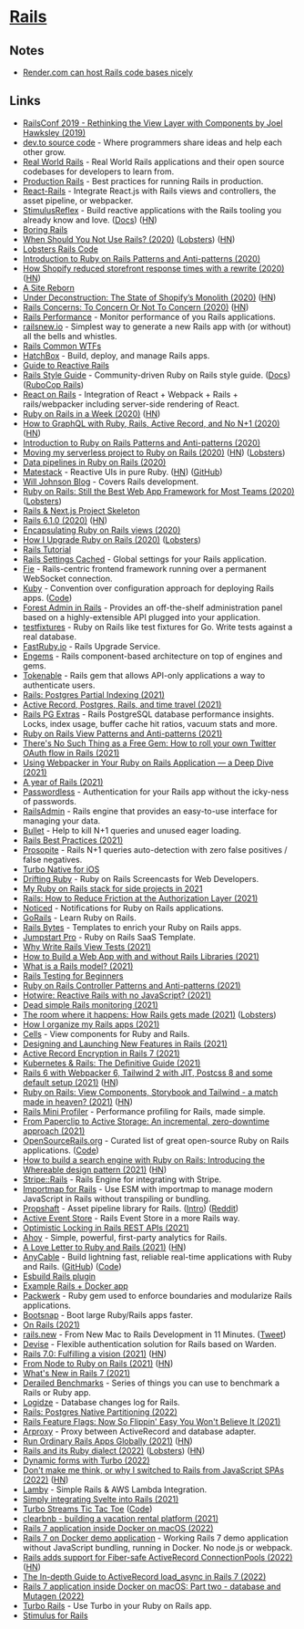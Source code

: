 # [Rails](https://github.com/rails/rails)

## Notes

- [Render.com can host Rails code bases nicely](https://twitter.com/signalnerve/status/1462171434147532801)

## Links

- [RailsConf 2019 - Rethinking the View Layer with Components by Joel Hawksley (2019)](https://www.youtube.com/watch?v=y5Z5a6QdA-M)
- [dev.to source code](https://github.com/thepracticaldev/dev.to) - Where programmers share ideas and help each other grow.
- [Real World Rails](https://github.com/eliotsykes/real-world-rails) - Real World Rails applications and their open source codebases for developers to learn from.
- [Production Rails](https://github.com/ankane/production_rails) - Best practices for running Rails in production.
- [React-Rails](https://github.com/reactjs/react-rails) - Integrate React.js with Rails views and controllers, the asset pipeline, or webpacker.
- [StimulusReflex](https://github.com/hopsoft/stimulus_reflex) - Build reactive applications with the Rails tooling you already know and love. ([Docs](https://docs.stimulusreflex.com/)) ([HN](https://news.ycombinator.com/item?id=25789703))
- [Boring Rails](https://boringrails.com/)
- [When Should You Not Use Rails? (2020)](http://codefol.io/posts/when-should-you-not-use-rails/) ([Lobsters](https://lobste.rs/s/khbupj/when_should_you_not_use_rails)) ([HN](https://news.ycombinator.com/item?id=24057715))
- [Lobsters Rails Code](https://github.com/lobsters/lobsters)
- [Introduction to Ruby on Rails Patterns and Anti-patterns (2020)](https://blog.appsignal.com/2020/08/05/introduction-to-ruby-on-rails-patterns-and-anti-patterns.html)
- [How Shopify reduced storefront response times with a rewrite (2020)](https://engineering.shopify.com/blogs/engineering/how-shopify-reduced-storefront-response-times-rewrite) ([HN](https://news.ycombinator.com/item?id=24228651))
- [A Site Reborn](https://calebhearth.com/a-site-reborn)
- [Under Deconstruction: The State of Shopify’s Monolith (2020)](https://engineering.shopify.com/blogs/engineering/shopify-monolith) ([HN](https://news.ycombinator.com/item?id=24505467))
- [Rails Concerns: To Concern Or Not To Concern (2020)](https://blog.appsignal.com/2020/09/16/rails-concers-to-concern-or-not-to-concern.html) ([HN](https://news.ycombinator.com/item?id=24503022))
- [Rails Performance](https://github.com/igorkasyanchuk/rails_performance) - Monitor performance of you Rails applications.
- [railsnew.io](https://railsnew.io/) - Simplest way to generate a new Rails app with (or without) all the bells and whistles.
- [Rails Common WTFs](https://discuss.rubyonrails.org/t/frequently-wtfed-wtfs/74706)
- [HatchBox](https://www.hatchbox.io/) - Build, deploy, and manage Rails apps.
- [Guide to Reactive Rails](https://github.com/obie/guide-to-reactive-rails)
- [Rails Style Guide](https://github.com/rubocop-hq/rails-style-guide) - Community-driven Ruby on Rails style guide. ([Docs](https://rails.rubystyle.guide/)) ([RuboCop Rails](https://github.com/rubocop-hq/rubocop-rails))
- [React on Rails](https://github.com/shakacode/react_on_rails) - Integration of React + Webpack + Rails + rails/webpacker including server-side rendering of React.
- [Ruby on Rails in a Week (2020)](https://www.simplethread.com/ruby-on-rails-in-a-week/) ([HN](https://news.ycombinator.com/item?id=24934581))
- [How to GraphQL with Ruby, Rails, Active Record, and No N+1 (2020)](https://evilmartians.com/chronicles/how-to-graphql-with-ruby-rails-active-record-and-no-n-plus-one) ([HN](https://news.ycombinator.com/item?id=25037293))
- [Introduction to Ruby on Rails Patterns and Anti-patterns (2020)](https://pragmaticpineapple.com/introduction-to-ruby-on-rails-patterns-and-anti-patterns/)
- [Moving my serverless project to Ruby on Rails (2020)](https://frantic.im/back-to-rails) ([HN](https://news.ycombinator.com/item?id=25100397)) ([Lobsters](https://lobste.rs/s/apt5if/moving_my_serverless_project_ruby_on))
- [Data pipelines in Ruby on Rails (2020)](https://coreym.info/data-pipelines-in-ruby-on-rails/)
- [Matestack](https://matestack.io/) - Reactive UIs in pure Ruby. ([HN](https://news.ycombinator.com/item?id=25175172)) ([GitHub](https://github.com/matestack))
- [Will Johnson Blog](https://williamjohnson.dev/) - Covers Rails development.
- [Ruby on Rails: Still the Best Web App Framework for Most Teams (2020)](https://naildrivin5.com/blog/2020/11/23/rails-is-the-best-choice-for-most-teams.html) ([Lobsters](https://lobste.rs/s/unafsx/ruby_on_rails_still_best_web_app_framework))
- [Rails & Next.js Project Skeleton](https://github.com/pch/rails-nextjs-docker-skeleton)
- [Rails 6.1.0 (2020)](https://github.com/rails/rails/releases/tag/v6.1.0) ([HN](https://news.ycombinator.com/item?id=25364234))
- [Encapsulating Ruby on Rails views (2020)](https://github.blog/2020-12-15-encapsulating-ruby-on-rails-views/)
- [How I Upgrade Ruby on Rails (2020)](https://t27duck.com/posts/8-how-i-upgrade-ruby-on-rails) ([Lobsters](https://lobste.rs/s/ut2i1t/how_i_upgrade_ruby_on_rails))
- [Rails Tutorial](https://www.railstutorial.org/)
- [Rails Settings Cached](https://github.com/huacnlee/rails-settings-cached) - Global settings for your Rails application.
- [Fie](https://github.com/raen79/fie) - Rails-centric frontend framework running over a permanent WebSocket connection.
- [Kuby](https://getkuby.io/) - Convention over configuration approach for deploying Rails apps. ([Code](https://github.com/getkuby/kuby-core))
- [Forest Admin in Rails](https://www.forestadmin.com/) - Provides an off-the-shelf administration panel based on a highly-extensible API plugged into your application.
- [testfixtures](https://github.com/go-testfixtures/testfixtures) - Ruby on Rails like test fixtures for Go. Write tests against a real database.
- [FastRuby.io](https://www.fastruby.io/) - Rails Upgrade Service.
- [Engems](https://github.com/palkan/engems) - Rails component-based architecture on top of engines and gems.
- [Tokenable](https://github.com/tokenable/tokenable-ruby) - Rails gem that allows API-only applications a way to authenticate users.
- [Rails: Postgres Partial Indexing (2021)](https://www.johnnunemaker.com/rails-postgres-partial-indexing/)
- [Active Record, Postgres, Rails, and time travel (2021)](https://evilmartians.com/chronicles/logidze-1-0-active-record-postgresql-rails-and-time-travel)
- [Rails PG Extras](https://github.com/pawurb/rails-pg-extras) - Rails PostgreSQL database performance insights. Locks, index usage, buffer cache hit ratios, vacuum stats and more.
- [Ruby on Rails View Patterns and Anti-patterns (2021)](https://blog.appsignal.com/2021/02/10/ruby-on-rails-view-patterns-and-anti-patterns.html)
- [There's No Such Thing as a Free Gem: How to roll your own Twitter OAuth flow in Rails (2021)](https://blog.testdouble.com/posts/2021-02-11-theres-no-such-thing-as-a-free-gem/)
- [Using Webpacker in Your Ruby on Rails Application — a Deep Dive (2021)](https://blog.appsignal.com/2021/02/17/using-webpacker-in-your-ruby-on-rails-app-deep-dive.html)
- [A year of Rails (2021)](https://macwright.com/2021/02/18/a-year-of-rails.html)
- [Passwordless](https://github.com/mikker/passwordless) - Authentication for your Rails app without the icky-ness of passwords.
- [RailsAdmin](https://github.com/sferik/rails_admin) - Rails engine that provides an easy-to-use interface for managing your data.
- [Bullet](https://github.com/flyerhzm/bullet) - Help to kill N+1 queries and unused eager loading.
- [Rails Best Practices (2021)](https://www.youtube.com/watch?v=vw7PlBvLq9k)
- [Prosopite](https://github.com/charkost/prosopite) - Rails N+1 queries auto-detection with zero false positives / false negatives.
- [Turbo Native for iOS](https://www.driftingruby.com/episodes/turbo-native-for-ios)
- [Drifting Ruby](https://www.driftingruby.com/) - Ruby on Rails Screencasts for Web Developers.
- [My Ruby on Rails stack for side projects in 2021](https://www.mskog.com/posts/my-recommended-rails-stack-in-2021/)
- [Rails: How to Reduce Friction at the Authorization Layer (2021)](https://www.johnnunemaker.com/rails-authorization/)
- [Noticed](https://github.com/excid3/noticed) - Notifications for Ruby on Rails applications.
- [GoRails](https://gorails.com/) - Learn Ruby on Rails.
- [Rails Bytes](https://railsbytes.com/) - Templates to enrich your Ruby on Rails apps.
- [Jumpstart Pro](https://jumpstartrails.com/) - Ruby on Rails SaaS Template.
- [Why Write Rails View Tests (2021)](https://pragmaticpineapple.com/why-write-rails-view-tests/)
- [How to Build a Web App with and without Rails Libraries (2021)](https://shopify.engineering/building-web-app-ruby-rails)
- [What is a Rails model? (2021)](https://www.codewithjason.com/what-is-a-rails-model/)
- [Rails Testing for Beginners](https://www.codewithjason.com/rails-testing-for-beginners/)
- [Ruby on Rails Controller Patterns and Anti-patterns (2021)](https://blog.appsignal.com/2021/04/14/ruby-on-rails-controller-patterns-and-anti-patterns.html)
- [Hotwire: Reactive Rails with no JavaScript? (2021)](https://evilmartians.com/chronicles/hotwire-reactive-rails-with-no-javascript)
- [Dead simple Rails monitoring (2021)](http://tomrothe.de/posts/dead-simple-rails-monitoring.html)
- [The room where it happens: How Rails gets made (2021)](https://schneems.com/2021/05/12/the-room-where-it-happens-how-rails-gets-made/) ([Lobsters](https://lobste.rs/s/j1gmob/room_where_it_happens_how_rails_gets_made))
- [How I organize my Rails apps (2021)](https://www.codewithjason.com/organize-rails-apps/)
- [Cells](https://github.com/trailblazer/cells) - View components for Ruby and Rails.
- [Designing and Launching New Features in Rails (2021)](https://blog.engineyard.com/ruby-unbundled-design-and-launch-features-in-rails)
- [Active Record Encryption in Rails 7 (2021)](https://hint.io/blog/Active-Record-Encryption)
- [Kubernetes & Rails: The Definitive Guide (2021)](https://kubernetes-rails.com/)
- [Rails 6 with Webpacker 6, Tailwind 2 with JIT, Postcss 8 and some default setup (2021)](https://nauman.medium.com/my-rails-project-default-setup-a577677703d2) ([HN](https://news.ycombinator.com/item?id=28188255))
- [Ruby on Rails: View Components, Storybook and Tailwind - a match made in heaven? (2021)](https://finnian.io/blog/view-components-storybook-tailwind-the-holy-trinity/) ([HN](https://news.ycombinator.com/item?id=28344302))
- [Rails Mini Profiler](https://github.com/hschne/rails-mini-profiler) - Performance profiling for Rails, made simple.
- [From Paperclip to Active Storage: An incremental, zero-downtime approach (2021)](https://www.tokyodev.com/2021/03/23/paperclip-activestorage/)
- [OpenSourceRails.org](https://opensourcerails.org/) - Curated list of great open-source Ruby on Rails applications. ([Code](https://github.com/opensourcerails-org/site))
- [How to build a search engine with Ruby on Rails: Introducing the Whereable design pattern (2021)](https://blog.testdouble.com/posts/2021-09-09-how-to-build-a-search-engine-with-ruby-on-rails/) ([HN](https://news.ycombinator.com/item?id=28558884))
- [Stripe::Rails](https://github.com/tansengming/stripe-rails) - Rails Engine for integrating with Stripe.
- [Importmap for Rails](https://github.com/rails/importmap-rails) - Use ESM with importmap to manage modern JavaScript in Rails without transpiling or bundling.
- [Propshaft](https://github.com/rails/propshaft) - Asset pipeline library for Rails. ([Intro](https://world.hey.com/dhh/introducing-propshaft-ee60f4f6)) ([Reddit](https://www.reddit.com/r/rails/comments/spwbmn/introducing_propshaft/))
- [Active Event Store](https://github.com/palkan/active_event_store) - Rails Event Store in a more Rails way.
- [Optimistic Locking in Rails REST APIs (2021)](https://blog.appsignal.com/2021/10/20/optimistic-locking-in-rails-rest-apis.html)
- [Ahoy](https://github.com/ankane/ahoy) - Simple, powerful, first-party analytics for Rails.
- [A Love Letter to Ruby and Rails (2021)](https://jmarchello.com/a-love-letter-to-ruby-and-rails) ([HN](https://news.ycombinator.com/item?id=28996172))
- [AnyCable](https://anycable.io/) - Build lightning fast, reliable real-time applications with Ruby and Rails. ([GitHub](https://github.com/anycable)) ([Code](https://github.com/anycable/anycable))
- [Esbuild Rails plugin](https://github.com/excid3/esbuild-rails)
- [Example Rails + Docker app](https://github.com/nickjj/docker-rails-example)
- [Packwerk](https://github.com/Shopify/packwerk) - Ruby gem used to enforce boundaries and modularize Rails applications.
- [Bootsnap](https://github.com/Shopify/bootsnap) - Boot large Ruby/Rails apps faster.
- [On Rails (2021)](https://marbiano.dev/into-remix/on-rails)
- [rails.new](https://rails.new/) - From New Mac to Rails Development in 11 Minutes. ([Tweet](https://twitter.com/andrewculver/status/1470139230449913859))
- [Devise](https://github.com/heartcombo/devise) - Flexible authentication solution for Rails based on Warden.
- [Rails 7.0: Fulfilling a vision (2021)](https://rubyonrails.org/2021/12/15/Rails-7-fulfilling-a-vision) ([HN](https://news.ycombinator.com/item?id=29573607))
- [From Node to Ruby on Rails (2021)](https://nikodunk.com/a-node-js-developer-discovers-rails/) ([HN](https://news.ycombinator.com/item?id=29577897))
- [What's New in Rails 7 (2021)](https://blog.appsignal.com/2021/12/15/whats-new-in-rails7.html)
- [Derailed Benchmarks](https://github.com/zombocom/derailed_benchmarks) - Series of things you can use to benchmark a Rails or Ruby app.
- [Logidze](https://github.com/palkan/logidze) - Database changes log for Rails.
- [Rails: Postgres Native Partitioning (2022)](https://www.johnnunemaker.com/rails-postgres-native-partitioning/)
- [Rails Feature Flags: Now So Flippin' Easy You Won't Believe It (2021)](https://www.johnnunemaker.com/rails-feature-flags/)
- [Arproxy](https://github.com/cookpad/arproxy) - Proxy between ActiveRecord and database adapter.
- [Run Ordinary Rails Apps Globally (2021)](https://fly.io/blog/run-ordinary-rails-apps-globally/) ([HN](https://news.ycombinator.com/item?id=30083764))
- [Rails and its Ruby dialect (2022)](https://solnic.codes/2022/02/02/rails-and-its-ruby-dialect/) ([Lobsters](https://lobste.rs/s/gjizyj/rails_is_not_written_ruby)) ([HN](https://news.ycombinator.com/item?id=30213778))
- [Dynamic forms with Turbo (2022)](https://thoughtbot.com/blog/dynamic-forms-with-turbo)
- [Don't make me think, or why I switched to Rails from JavaScript SPAs (2022)](https://reviewbunny.app/blog/dont-make-me-think-or-why-i-switched-to-rails-from-javascript-spas) ([HN](https://news.ycombinator.com/item?id=30206989))
- [Lamby](https://github.com/customink/lamby) - Simple Rails & AWS Lambda Integration.
- [Simply integrating Svelte into Rails (2021)](https://retro.cloud/simply-integrating-svelte-in-rails/)
- [Turbo Streams Tic Tac Toe](https://www.youtube.com/watch?v=Zxs8tKIOKU4) ([Code](https://github.com/cjavdev/turbo-streams-tic-tac-toe))
- [clearbnb - building a vacation rental platform (2021)](https://www.youtube.com/playlist?list=PLS6F722u-R6LoD3UN0EE_cKtHVG2EWn0t)
- [Rails 7 application inside Docker on macOS (2022)](https://bpohoriletz.github.io/2022/01/19/rails-7-app-inside-docker-on-osx.html)
- [Rails 7 on Docker demo application](https://github.com/ryanwi/rails7-on-docker) - Working Rails 7 demo application without JavaScript bundling, running in Docker. No node.js or webpack.
- [Rails adds support for Fiber-safe ActiveRecord ConnectionPools (2022)](https://blog.saeloun.com/2022/02/23/rails-fiber-safe-connection-pools.html) ([HN](https://news.ycombinator.com/item?id=30454043))
- [The In-depth Guide to ActiveRecord load_async in Rails 7 (2022)](https://pawelurbanek.com/rails-load-async)
- [Rails 7 application inside Docker on macOS: Part two - database and Mutagen (2022)](https://bpohoriletz.github.io/2022/03/01/rails-7-app-inside-docker-on-osx-2.html)
- [Turbo Rails](https://github.com/hotwired/turbo-rails) - Use Turbo in your Ruby on Rails app.
- [Stimulus for Rails](https://github.com/hotwired/stimulus-rails)
